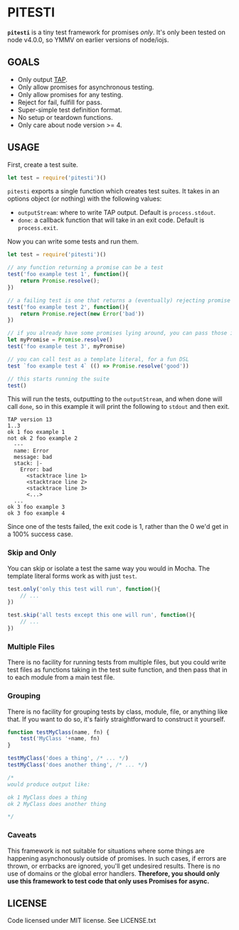 # PITESTI

**`pitesti`** is a tiny test framework for promises *only*. It's only been
tested on node v4.0.0, so YMMV on earlier versions of node/iojs.

## GOALS

* Only output [TAP](https://testanything.org/).
* Only allow promises for asynchronous testing.
* Only allow promises for any testing.
* Reject for fail, fulfill for pass.
* Super-simple test definition format.
* No setup or teardown functions.
* Only care about node version >= 4.

## USAGE

First, create a test suite.

```js
let test = require('pitesti')()
```

`pitesti` exports a single function which creates test suites. It takes in an
options object (or nothing) with the following values:

* `outputStream`: where to write TAP output. Default is `process.stdout`.
* `done`: a callback function that will take in an exit code. Default is
`process.exit`.

Now you can write some tests and run them.

```js
let test = require('pitesti')()

// any function returning a promise can be a test
test('foo example test 1', function(){
    return Promise.resolve();
})

// a failing test is one that returns a (eventually) rejecting promise
test('foo example test 2', function(){
    return Promise.reject(new Error('bad'))
})

// if you already have some promises lying around, you can pass those in
let myPromise = Promise.resolve()
test('foo example test 3', myPromise)

// you can call test as a template literal, for a fun DSL
test `foo example test 4` (() => Promise.resolve('good'))

// this starts running the suite
test()
```

This will run the tests, outputting to the `outputStream`, and when done will
call `done`, so in this example it will print the following to `stdout` and then
exit.

```
TAP version 13
1..3
ok 1 foo example 1
not ok 2 foo example 2
  ---
  name: Error
  message: bad
  stack: |-
    Error: bad
      <stacktrace line 1>
      <stacktrace line 2>
      <stacktrace line 3>
      <...>
  ...
ok 3 foo example 3
ok 3 foo example 4
```

Since one of the tests failed, the exit code is 1, rather than the 0 we'd get in
a 100% success case.

### Skip and Only

You can skip or isolate a test the same way you would in Mocha. The template
literal forms work as with just `test`.

```js
test.only('only this test will run', function(){
    // ...
})
```

```js
test.skip('all tests except this one will run', function(){
    // ...
})
```

### Multiple Files

There is no facility for running tests from multiple files, but you could write
test files as functions taking in the test suite function, and then pass that
in to each module from a main test file.

### Grouping

There is no facility for grouping tests by class, module, file, or anything like
that. If you want to do so, it's fairly straightforward to construct it
yourself.

```js
function testMyClass(name, fn) {
    test('MyClass '+name, fn)
}

testMyClass('does a thing', /* ... */)
testMyClass('does another thing', /* ... */)

/*
would produce output like:

ok 1 MyClass does a thing
ok 2 MyClass does another thing

*/
```

### Caveats

This framework is not suitable for situations where some things are happening
asynchonously outside of promises. In such cases, if errors are thrown, or
errbacks are ignored, you'll get undesired results. There is no use of domains
or the global error handlers. **Therefore, you should only use this framework
to test code that only uses Promises for async.**

## LICENSE

Code licensed under MIT license. See LICENSE.txt
